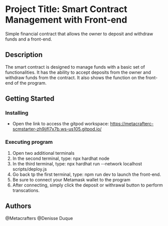 # Project Title: Smart Contract Management with Front-end

Simple financial contract that allows the owner to deposit and withdraw funds and a front-end.

## Description

The smart contract is designed to manage funds with a basic set of functionalities. 
It has the ability to accept deposits from the owner and withdraw funds from the contract.
It also shows the function on the front-end of the program.

## Getting Started

### Installing

* Open the link to access the gitpod workspace: 
https://metacrafterc-scmstarter-zh9jjfl7x7b.ws-us105.gitpod.io/ 

### Executing program

1. Open two additional terminals 
2. In the second terminal, type: npx hardhat node
3. In the third terminal, type: npx hardhat run --network localhost scripts/deploy.js
4. Go back tp the first terminal, type: npm run dev to launch the front-end.
5. Be sure to connect your Metamask wallet to the program
6. After connecting, simply click the deposit or withrawal button to perform transcations.

## Authors
@Metacrafters
@Denisse Duque

